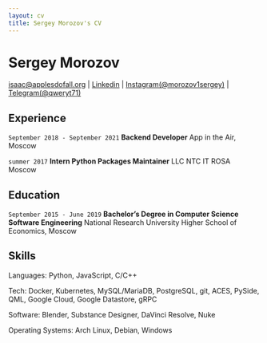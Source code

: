 ```yaml
---
layout: cv
title: Sergey Morozov's CV
---
```

# Sergey Morozov

<div id="webaddress">
  <a href="sergey@morozov.top">isaac@applesdofall.org</a>
  | <a href="https://www.linkedin.com/in/sergey-morozov-055600194/">Linkedin</a>
  | <a href="https://www.instagram.com/morozov1sergey/">Instagram(@morozov1sergey)</a>
  | <a href="">Telegram(@qweryt71)</a>
</div>

## Experience

`September 2018 - September 2021`
**Backend Developer** App in the Air, Moscow

`summer 2017`
**Intern Python Packages Maintainer** LLC NTC IT ROSA Moscow

## Education

`September 2015 - June 2019`
**Bachelor’s Degree in Computer Science Software Engineering**
National Research University Higher School of Economics, Moscow


## Skills

Languages: Python, JavaScript, C/C++

Tech: Docker, Kubernetes, MySQL/MariaDB, PostgreSQL, git, ACES, PySide, QML, Google Cloud, Google Datastore, gRPC

Software: Blender, Substance Designer, DaVinci Resolve, Nuke

Operating Systems: Arch Linux, Debian, Windows


